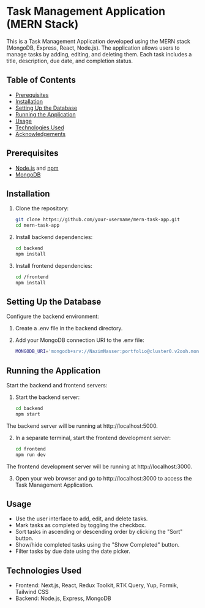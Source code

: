 # Task Management Application (MERN Stack)

This is a Task Management Application developed using the MERN stack (MongoDB, Express, React, Node.js). The application allows users to manage tasks by adding, editing, and deleting them. Each task includes a title, description, due date, and completion status.

## Table of Contents

- [Prerequisites](#prerequisites)
- [Installation](#installation)
- [Setting Up the Database](#setting-up-the-database)
- [Running the Application](#running-the-application)
- [Usage](#usage)
- [Technologies Used](#technologies-used)
- [Acknowledgements](#acknowledgements)

## Prerequisites

- [Node.js](https://nodejs.org/) and [npm](https://www.npmjs.com/get-npm)
- [MongoDB](https://www.mongodb.com/try/download/community)

## Installation

1. Clone the repository:

   ```bash
   git clone https://github.com/your-username/mern-task-app.git
   cd mern-task-app

1. Install backend dependencies:

    ```bash
    cd backend
    npm install

2. Install frontend dependencies:
    
    ```bash
    cd /frontend
    npm install

## Setting Up the Database

Configure the backend environment:

1. Create a .env file in the backend directory.

2. Add your MongoDB connection URI to the .env file:

    ```bash
    MONGODB_URI='mongodb+srv://NazimNasser:portfolio@cluster0.v2ooh.mongodb.net/taskManagement?retryWrites=true&w=majority'

## Running the Application

Start the backend and frontend servers:

1. Start the backend server:

    ```bash
    cd backend
    npm start

The backend server will be running at http://localhost:5000.

2. In a separate terminal, start the frontend development server:

    ```bash
    cd frontend
    npm run dev

The frontend development server will be running at http://localhost:3000.

3. Open your web browser and go to http://localhost:3000 to access the Task Management Application.

## Usage

- Use the user interface to add, edit, and delete tasks.
- Mark tasks as completed by toggling the checkbox.
- Sort tasks in ascending or descending order by clicking the "Sort" button.
- Show/hide completed tasks using the "Show Completed" button.
- Filter tasks by due date using the date picker.

## Technologies Used

- Frontend: Next.js, React, Redux Toolkit, RTK Query, Yup, Formik, Tailwind CSS
- Backend: Node.js, Express, MongoDB